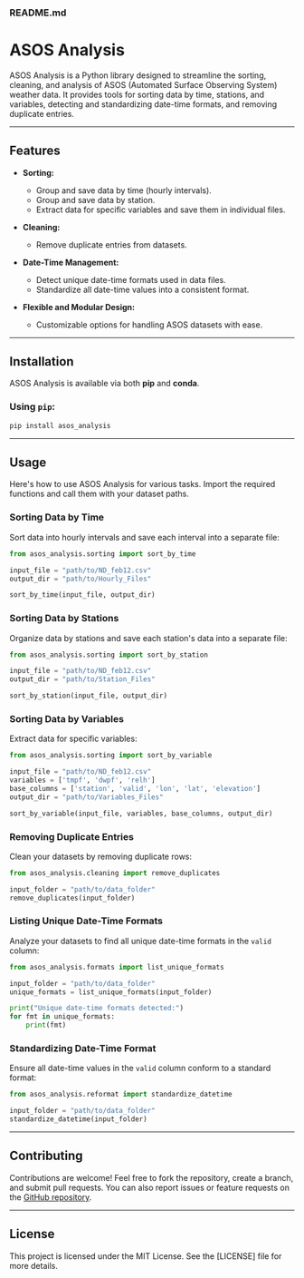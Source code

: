 ### **README.md**

# ASOS Analysis

ASOS Analysis is a Python library designed to streamline the sorting, cleaning, and analysis of ASOS (Automated Surface Observing System) weather data. It provides tools for sorting data by time, stations, and variables, detecting and standardizing date-time formats, and removing duplicate entries.

---

## Features

- **Sorting:**
  - Group and save data by time (hourly intervals).
  - Group and save data by station.
  - Extract data for specific variables and save them in individual files.

- **Cleaning:**
  - Remove duplicate entries from datasets.

- **Date-Time Management:**
  - Detect unique date-time formats used in data files.
  - Standardize all date-time values into a consistent format.

- **Flexible and Modular Design:**
  - Customizable options for handling ASOS datasets with ease.

---

## Installation

ASOS Analysis is available via both **pip** and **conda**.

### Using `pip`:
```bash
pip install asos_analysis
```
---

## Usage

Here's how to use ASOS Analysis for various tasks. Import the required functions and call them with your dataset paths.

### Sorting Data by Time
Sort data into hourly intervals and save each interval into a separate file:
```python
from asos_analysis.sorting import sort_by_time

input_file = "path/to/ND_feb12.csv"
output_dir = "path/to/Hourly_Files"

sort_by_time(input_file, output_dir)
```

### Sorting Data by Stations
Organize data by stations and save each station's data into a separate file:
```python
from asos_analysis.sorting import sort_by_station

input_file = "path/to/ND_feb12.csv"
output_dir = "path/to/Station_Files"

sort_by_station(input_file, output_dir)
```

### Sorting Data by Variables
Extract data for specific variables:
```python
from asos_analysis.sorting import sort_by_variable

input_file = "path/to/ND_feb12.csv"
variables = ['tmpf', 'dwpf', 'relh']
base_columns = ['station', 'valid', 'lon', 'lat', 'elevation']
output_dir = "path/to/Variables_Files"

sort_by_variable(input_file, variables, base_columns, output_dir)
```

### Removing Duplicate Entries
Clean your datasets by removing duplicate rows:
```python
from asos_analysis.cleaning import remove_duplicates

input_folder = "path/to/data_folder"
remove_duplicates(input_folder)
```

### Listing Unique Date-Time Formats
Analyze your datasets to find all unique date-time formats in the `valid` column:
```python
from asos_analysis.formats import list_unique_formats

input_folder = "path/to/data_folder"
unique_formats = list_unique_formats(input_folder)

print("Unique date-time formats detected:")
for fmt in unique_formats:
    print(fmt)
```

### Standardizing Date-Time Format
Ensure all date-time values in the `valid` column conform to a standard format:
```python
from asos_analysis.reformat import standardize_datetime

input_folder = "path/to/data_folder"
standardize_datetime(input_folder)
```

---

## Contributing

Contributions are welcome! Feel free to fork the repository, create a branch, and submit pull requests. You can also report issues or feature requests on the [GitHub repository](https://github.com/sauravshuvo/asos_analysis).

---

## License

This project is licensed under the MIT License. See the [LICENSE] file for more details.
```

